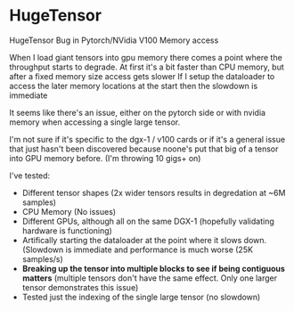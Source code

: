 # HugeTensor
HugeTensor Bug in Pytorch/NVidia V100 Memory access

When I load giant tensors into gpu memory there comes a point where the throughput starts to degrade.
At first it's a bit faster than CPU memory, but after a fixed memory size access gets slower
If I setup the dataloader to access the later memory locations at the start then the slowdown is immediate 

It seems like there's an issue, either on the pytorch side or with nvidia memory when accessing a single large tensor.

I'm not sure if it's specific to the dgx-1 / v100 cards or if it's a general issue that just hasn't been discovered because noone's put that big of a tensor into GPU memory before. (I'm throwing 10 gigs+ on)

I've tested:
 - Different tensor shapes (2x wider tensors results in degredation at ~6M samples)
 - CPU Memory (No issues)
 - Different GPUs, although all on the same DGX-1 (hopefully validating hardware is functioning)
 - Artifically starting the dataloader at the point where it slows down. (Slowdown is immediate and performance is much worse (25K samples/s)
 - **Breaking up the tensor into multiple blocks to see if being contiguous matters** (multiple tensors don't have the same effect.  Only one larger tensor demonstrates this issue)
 - Tested just the indexing of the single large tensor (no slowdown)
 
